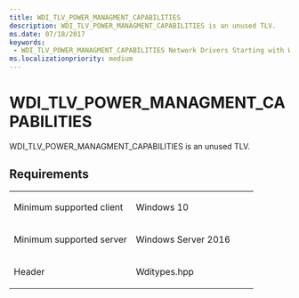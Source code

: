 ```yaml
---
title: WDI_TLV_POWER_MANAGMENT_CAPABILITIES
description: WDI_TLV_POWER_MANAGMENT_CAPABILITIES is an unused TLV.
ms.date: 07/18/2017
keywords:
 - WDI_TLV_POWER_MANAGMENT_CAPABILITIES Network Drivers Starting with Windows Vista
ms.localizationpriority: medium
---
```


# WDI\_TLV\_POWER\_MANAGMENT\_CAPABILITIES


WDI\_TLV\_POWER\_MANAGMENT\_CAPABILITIES is an unused TLV.

## Requirements

<table>
<colgroup>
<col width="50%" />
<col width="50%" />
</colgroup>
<tbody>
<tr class="odd">
<td><p>Minimum supported client</p></td>
<td><p>Windows 10</p></td>
</tr>
<tr class="even">
<td><p>Minimum supported server</p></td>
<td><p>Windows Server 2016</p></td>
</tr>
<tr class="odd">
<td><p>Header</p></td>
<td>Wditypes.hpp</td>
</tr>
</tbody>
</table>

 

 




